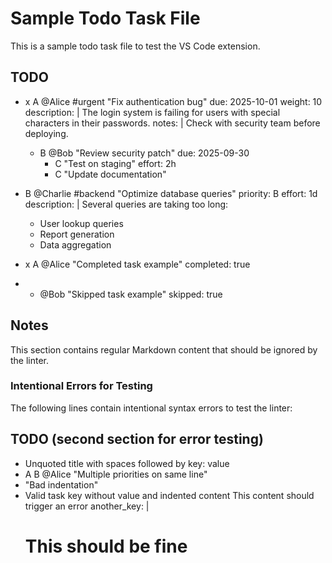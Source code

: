 # Sample Todo Task File

This is a sample todo task file to test the VS Code extension.

## TODO

- x A @Alice #urgent "Fix authentication bug" due: 2025-10-01 weight: 10
  description: |
    The login system is failing for users with special
    characters in their passwords.
  notes: |
    Check with security team before deploying.
  
  - B @Bob "Review security patch" due: 2025-09-30
    - C "Test on staging" effort: 2h
    - C "Update documentation"

- B @Charlie #backend "Optimize database queries"
  priority: B
  effort: 1d
  description: |
    Several queries are taking too long:
    - User lookup queries
    - Report generation
    - Data aggregation

- x A @Alice "Completed task example"
  completed: true
  
- - @Bob "Skipped task example"
  skipped: true

## Notes

This section contains regular Markdown content that should be ignored by the linter.

### Intentional Errors for Testing

The following lines contain intentional syntax errors to test the linter:

## TODO (second section for error testing)

- Unquoted title with spaces followed by key: value  
- A B @Alice "Multiple priorities on same line"
-   "Bad indentation"
- Valid task
  key without value and indented content
    This content should trigger an error
  another_key: |
    # This should be fine